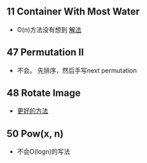 ## 11 Container With Most Water
- O(n)方法没有想到  [解法](https://leetcode.com/problems/container-with-most-water/solution/)

## 47 Permutation II
- 不会。 先排序，然后手写next permutation

## 48 Rotate Image
- [更好的方法](https://leetcode.com/problems/rotate-image/discuss/177767/easy-c++-solution-beat-100)

## 50 Pow(x, n)
- 不会O(logn)的写法